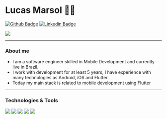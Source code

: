 # Lucas Marsol :man_technologist:

[![Github Badge](https://img.shields.io/badge/-Github-000?style=flat-square&logo=Github&logoColor=white&link=https://github.com/LMarsol)](https://github.com/LMarsol) 
[![Linkedin Badge](https://img.shields.io/badge/-LinkedIn-blue?style=flat-square&logo=Linkedin&logoColor=white&link=https://www.linkedin.com/in/lucas-marsol/)](https://www.linkedin.com/in/lucas-marsol/)

<a href="https://github.com/LMarsol">
  <img align="center" src="https://github-readme-stats.vercel.app/api?username=LMarsol&show_icons=true&line_height=27&count_private=true&title_color=ffffff&text_color=c9cacc&icon_color=9400D3&bg_color=1d1f21&hide=contribs,issues,prs"/>
</a>

---

### About me

- I am a software engineer skilled in Mobile Development and currently live in Brazil.
- I work with development for at least 5 years, I have experience with many technologies as Android, iOS and Flutter.
- Today my main stack is related to mobile development using Flutter

---
### Technologies & Tools

![](https://img.shields.io/badge/Code-Flutter-informational?style=flat&logo=flutter&logoColor=white&color=9400D3)
![](https://img.shields.io/badge/Code-Swift-informational?style=flat&logo=swift&logoColor=white&color=9400D3)
![](https://img.shields.io/badge/Code-Java-informational?style=flat&logo=java&logoColor=white&color=9400D3)
![](https://img.shields.io/badge/Code-JavaScript-informational?style=flat&logo=javascript&logoColor=white&color=9400D3)
![](https://img.shields.io/badge/Code-Python-informational?style=flat&logo=python&logoColor=white&color=9400D3)  


